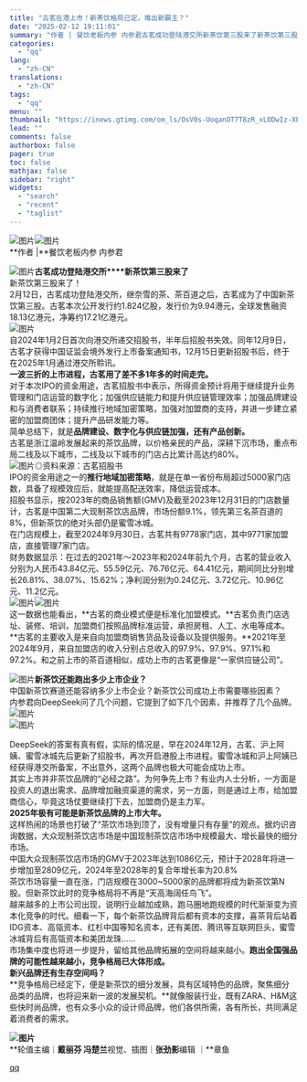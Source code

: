 ```yaml
---
title: "古茗在港上市！新茶饮格局已定，难出新霸主？"
date: "2025-02-12 19:11:01"
summary: "作者 | 餐饮老板内参 内参君古茗成功登陆港交所新茶饮第三股来了新茶饮第三股来了！2月12日，古茗成..."
categories:
  - "qq"
lang:
  - "zh-CN"
translations:
  - "zh-CN"
tags:
  - "qq"
menu: ""
thumbnail: "https://inews.gtimg.com/om_ls/OsV0s-UoqanOT7T8zR_xLODwIz-XE4rwS52kfiLwHxrkYAA_640360/0"
lead: ""
comments: false
authorbox: false
pager: true
toc: false
mathjax: false
sidebar: "right"
widgets:
  - "search"
  - "recent"
  - "taglist"
---
```


![图片](https://inews.gtimg.com/om_bt/GgyDpUE8Y5Lz0FALMm2o5oKEerHZPeYGZN6k6joGodwVYAA/0)![图片](https://inews.gtimg.com/om_bt/OfqzBV6vxvu_hU--OMVAtN7QLLBJMqPDNgWJaD7Xha0R0AA/641)  
**作者 |**餐饮老板内参 内参君  
  
![图片](https://inews.gtimg.com/om_bt/OiY_l4kMhiuNz5F5w4ZbUb2fMIGO5zvGXQpuFWTbPahPAAA/641)**古茗成功登陆港交所****新茶饮第三股来了**  
新茶饮第三股来了！  
2月12日，古茗成功登陆港交所，继奈雪的茶、茶百道之后，古茗成为了中国新茶饮第三股。古茗本次公开发行约1.824亿股，发行价为9.94港元，全球发售融资18.13亿港元，净筹约17.21亿港元。  
![图片](https://inews.gtimg.com/om_bt/OaeUZ60GpuXbMMm1T-GUdAEh7Lhjzm6YMascfHOkFntNgAA/641)  
自2024年1月2日首次向港交所递交招股书，半年后招股书失效。同年12月9日，古茗才获得中国证监会境外发行上市备案通知书，12月15日更新招股书后，终于在2025年1月通过港交所聆讯。  
**一波三折的上市进程，古茗用了差不多1年多的时间走完。**  
对于本次IPO的资金用途，古茗招股书中表示，所得资金预计将用于继续提升业务管理和门店运营的数字化；加强供应链能力和提升供应链管理效率；加强品牌建设和与消费者联系；持续推行地域加密策略，加强对加盟商的支持，并进一步建立紧密的加盟商团体；提升产品研发能力等。  
简单总结下，就是**品牌建设、数字化与供应链加强，还有产品创新。**  
古茗是浙江温岭发展起来的茶饮品牌，以价格亲民的产品，深耕下沉市场，重点布局二线及以下城市，二线及以下城市的门店占比累计高达约80%。  
![图片](https://inews.gtimg.com/om_bt/Oyx_sDDjy4i7_tqmm4yxgwSwh0g8SaJ6hZpEX48QoAIJoAA/641)◎资料来源：古茗招股书  
IPO的资金用途之一的**推行地域加密策略**，就是在单一省份布局超过5000家门店数，具备了规模效应后，就能提高配送效率，降低运营成本。  
招股书显示，按2023年的商品销售额(GMV)及截至2023年12月31日的门店数量计，古茗是中国第二大现制茶饮店品牌，市场份额9.1%，领先第三名茶百道的8%，但新茶饮的绝对头部仍是蜜雪冰城。  
在门店规模上，截至2024年9月30日，古茗共有9778家门店，其中9771家加盟店，直接管理7家门店。  
财务数据显示：在过去的2021年～2023年和2024年前九个月，古茗的营业收入分别为人民币43.84亿元、55.59亿元、76.76亿元、64.41亿元，期间同比分别增长26.81%、38.07%、15.62%；净利润分别为0.24亿元、3.72亿元、10.96亿元、11.2亿元。  
![图片](https://inews.gtimg.com/om_bt/OKwfbU2arqtVkEepNhe_B-9qQdce2uoYmNE-jQmjQD62UAA/641)![图片](https://inews.gtimg.com/om_bt/OXiWXqVJXBzW3qrf7fDgDgUX9JO3G8lQX8Z5TI2YYJCDEAA/641)  
这一数据也能看出，**古茗的商业模式便是标准化加盟模式。**古茗负责门店选址、装修、培训，加盟商们按照品牌标准运营，承担房租、人工、水电等成本。  
**古茗的主要收入是来自向加盟商销售货品及设备以及提供服务。**2021年至2024年9月，来自加盟店的收入分别占总收入的97.9%、97.9%、97.1%和97.2%。和之前上市的茶百道相似，成功上市的古茗更像是“一家供应链公司”。  
  
![图片](https://inews.gtimg.com/om_bt/ORI9DIqmhTyDJQJC98_-aD2t2nU-Y8ZqJjw3NmnJiuUWwAA/641)**新茶饮还能跑出多少上市企业？**  
中国新茶饮赛道还能容纳多少上市企业？新茶饮公司成功上市需要哪些因素？  
内参君向DeepSeek问了几个问题，它提到了如下几个因素，并推荐了几个品牌。  
![图片](https://inews.gtimg.com/om_bt/Owuoy23BBde5Wh2nBHfB7XeT7ucP-VySk_bfKKZFPKkyIAA/641)  
![图片](https://inews.gtimg.com/om_bt/OtIkcsDHGHNieN3WLvw-yIOGfcYxY2vvo5DmkBphPiLnoAA/641)

  


DeepSeek的答案有真有假，实际的情况是，早在2024年12月，古茗、沪上阿姨、蜜雪冰城先后更新了招股书，再次开启港股上市进程。蜜雪冰城和沪上阿姨已经获得港交所备案，不出意外，这两个品牌也极大可能会成功上市。  
其实上市并非茶饮品牌的“必经之路”。为何争先上市？有业内人士分析，一方面是投资人的退出需求、品牌增加融资渠道的需求，另一方面，则是通过上市，给加盟商信心，毕竟这场仗要继续打下去，加盟商仍是主力军。  
**2025年极有可能是新茶饮品牌的上市大年。**  
这样热闹的场景也打破了“茶饮市场到顶了，没有增量只有存量”的观点。据灼识咨询数据，大众现制茶饮店市场是中国现制茶饮店市场中规模最大、增长最快的细分市场。  
中国大众现制茶饮店市场的GMV于2023年达到1086亿元，预计于2028年将进一步增加至2809亿元，2024年至2028年的复合年增长率为20.8%  
茶饮市场容量一直在涨，门店规模在3000~5000家的品牌都将成为新茶饮第N股。但新茶饮此时的竞争格局将不再是“天高海阔任鸟飞”。  
越来越多的上市公司出现，说明行业越加成熟，跑马圈地跑规模的时代渐渐变为资本化竞争的时代。细看一下，每个新茶饮品牌背后都有资本的支撑，喜茶背后站着IDG资本、高瓴资本、红杉中国等知名资本，还有美团、腾讯等互联网巨头，蜜雪冰城背后有高瓴资本和美团龙珠……  
市场集中度也将进一步提升，留给其他品牌拓展的空间将越来越小。**跑出全国强品牌的可能性越来越小，竞争格局已大体形成。**  
**新兴品牌还有生存空间吗？**  
**竞争格局已经定下，便是新茶饮的细分发展，具有区域特色的品牌，聚焦细分品类的品牌，也将迎来新一波的发展契机。**就像服装行业，既有ZARA、H&M这些快时尚品牌，也有众多小众的设计师品牌，他们各供所需，各有所长，共同满足着消费者的需求。  
  
****![图片](https://inews.gtimg.com/om_bt/GNVqCU9BuVpa07SnDjfJuvEgS3gGFmCiPZgUKYjPb7TaoAA/0)****  
**轮值主编｜**戴丽芬 冯楚兰**视觉、插图｜**张劲影**编辑 ｜**章鱼

[qq](https://new.qq.com/rain/a/20250212A08AE600)
